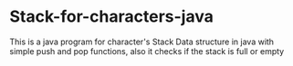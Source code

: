 # Stack-for-characters-java
This is a java program for character's Stack Data structure in java with simple push and pop functions, also it checks if the stack is full or empty
